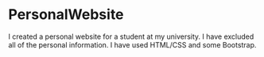 # PersonalWebsite
I created a personal website for a student at my university. I have excluded all of the personal information. I have used HTML/CSS and some Bootstrap.
